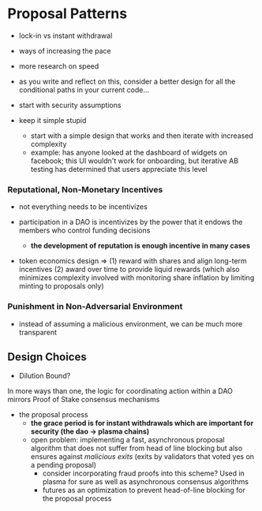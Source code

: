 # Proposal Patterns

* lock-in vs instant withdrawal
* ways of increasing the pace
* more research on speed

* as you write and reflect on this, consider a better design for all the conditional paths in your current code...

* start with security assumptions
* keep it simple stupid
    * start with a simple design that works and then iterate with increased complexity
    * example: has anyone looked at the dashboard of widgets on facebook; this UI wouldn't work for onboarding, but iterative AB testing has determined that users appreciate this level 

### Reputational, Non-Monetary Incentives

* not everything needs to be incentivizes
* participation in a DAO is incentivizes by the power that it endows the members who control funding decisions
    * **the development of reputation is enough incentive in many cases**

* token economics design => (1) reward with shares and align long-term incentives (2) award over time to provide liquid rewards (which also minimizes complexity involved with monitoring share inflation by limiting minting to proposals only)

### Punishment in Non-Adversarial Environment

* instead of assuming a malicious environment, we can be much more transparent 

## Design Choices

* Dilution Bound?

In more ways than one, the logic for coordinating action within a DAO mirrors Proof of Stake consensus mechanisms

* the proposal process
    * **the grace period is for instant withdrawals which are important for security (the dao -> plasma chains)**
    * open problem: implementing a fast, asynchronous proposal algorithm that does not suffer from head of line blocking but also ensures against *malicious exits* (exits by validators that voted yes on a pending proposal)
        * consider incorporating fraud proofs into this scheme? Used in plasma for sure as well as asynchronous consensus algorithms
        * futures as an optimization to prevent head-of-line blocking for the proposal process